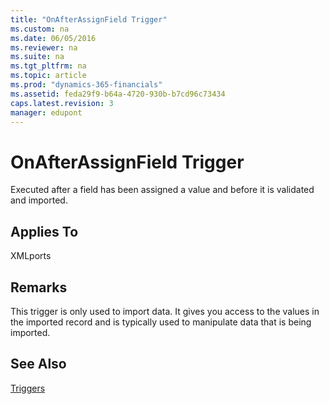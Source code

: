 ```yaml
---
title: "OnAfterAssignField Trigger"
ms.custom: na
ms.date: 06/05/2016
ms.reviewer: na
ms.suite: na
ms.tgt_pltfrm: na
ms.topic: article
ms.prod: "dynamics-365-financials"
ms.assetid: feda29f9-b64a-4720-930b-b7cd96c73434
caps.latest.revision: 3
manager: edupont
---
```

# OnAfterAssignField Trigger
Executed after a field has been assigned a value and before it is validated and imported.  

## Applies To  
 XMLports  

## Remarks  
 This trigger is only used to import data. It gives you access to the values in the imported record and is typically used to manipulate data that is being imported.  

## See Also  
 [Triggers](devenv-triggers.md)
